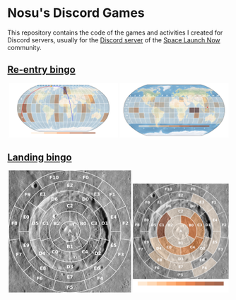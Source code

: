 # Nosu's Discord Games
This repository contains the code of the games and activities I created for Discord servers, usually for the [Discord server](https://discord.com/invite/WVfzEDW) of the [Space Launch Now](https://spacelaunchnow.me/) community.

## [Re-entry bingo](https://github.com/Nosudrum/discord-games/tree/main/reentry-bingo)
<p float="left" align="center">
<img src="reentry-bingo/plots/trajectory_heatmap.png" width="49%" />
<img src="reentry-bingo/plots/trajectory_heatmap_impact.png" width="49%" /> 
</p>

## [Landing bingo](https://github.com/Nosudrum/discord-games/tree/main/landing-bingo)
<p float="left" align="center">
<img src="landing-bingo/grid.png" width="55%" />
<img src="landing-bingo/heatmap.png" width="43%" /> 
</p>
